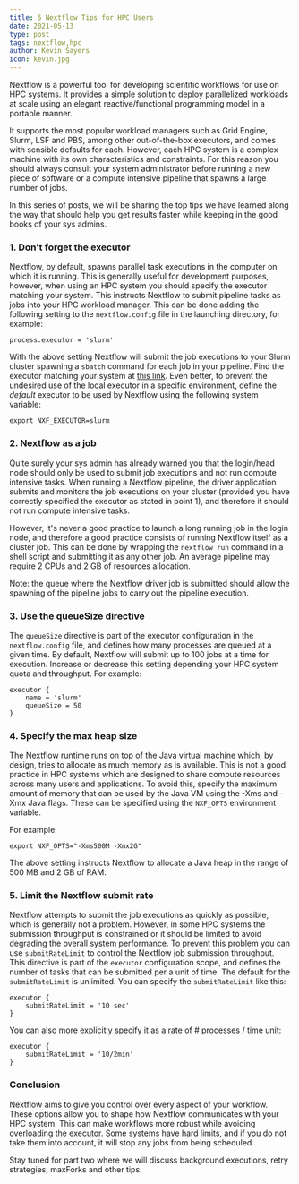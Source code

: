 ```yaml
---
title: 5 Nextflow Tips for HPC Users
date: 2021-05-13
type: post
tags: nextflow,hpc
author: Kevin Sayers
icon: kevin.jpg
---
```


Nextflow is a powerful tool for developing scientific workflows for use on HPC systems. It provides a simple solution to deploy parallelized workloads at scale using an elegant reactive/functional programming model in a portable manner.

It supports the most popular workload managers such as Grid Engine, Slurm, LSF and PBS, among other out-of-the-box executors, and comes with sensible defaults for each. However, each HPC system is a complex machine with its own characteristics and constraints. For this reason you should always consult your system administrator before running a new piece of software or a compute intensive pipeline that spawns a large number of jobs.

In this series of posts, we will be sharing the top tips we have learned along the way that should help you get results faster while keeping in the good books of your sys admins.

### 1. Don't forget the executor

Nextflow, by default, spawns parallel task executions in the computer on which it is running. This is generally useful for development purposes, however, when using an HPC system you should specify the executor matching your system. This instructs Nextflow to submit pipeline tasks as jobs into your HPC workload manager. This can be done adding the following setting to the `nextflow.config` file in the launching directory, for example:

```
process.executor = 'slurm'
```

With the above setting Nextflow will submit the job executions to your Slurm cluster spawning a `sbatch` command for each job in your pipeline. Find the executor matching your system at [this link](https://www.nextflow.io/docs/latest/executor.html).
Even better, to prevent the undesired use of the local executor in a specific environment, define the *default* executor to be used by Nextflow using the following system variable:

```
export NXF_EXECUTOR=slurm
```

### 2. Nextflow as a job

Quite surely your sys admin has already warned you that the login/head node should only be used to submit job executions and not run compute intensive tasks.
When running a Nextflow pipeline, the driver application submits and monitors the job executions on your cluster (provided you have correctly specified the executor as stated in point 1), and therefore it should not run compute intensive tasks.

However, it's never a good practice to launch a long running job in the login node, and therefore a good practice consists of running Nextflow itself as a cluster job. This can be done by wrapping the `nextflow run` command in a shell script and submitting it as any other job. An average pipeline may require 2 CPUs and 2 GB of resources allocation.

Note: the queue where the Nextflow driver job is submitted should allow the spawning of the pipeline jobs to carry out the pipeline execution.

### 3. Use the queueSize directive

The `queueSize` directive is part of the executor configuration in the `nextflow.config` file, and defines how many processes are queued at a given time. By default, Nextflow will submit up to  100 jobs at a time for execution. Increase or decrease this setting depending your HPC system quota and throughput. For example:

```
executor {
    name = 'slurm'
    queueSize = 50
}
```

### 4. Specify the max heap size

The Nextflow runtime runs on top of the Java virtual machine which, by design, tries to allocate as much memory as is available. This is not a good practice in HPC systems which are designed to share compute resources across many users and applications.
To avoid this, specify the maximum amount of memory that can be used by the Java VM using the -Xms and -Xmx Java flags. These can be specified using the `NXF_OPTS` environment variable.

For example:

```
export NXF_OPTS="-Xms500M -Xmx2G"
```

The above setting instructs Nextflow to allocate a Java heap in the range of 500 MB and 2 GB of RAM.

### 5. Limit the Nextflow submit rate

Nextflow attempts to submit the job executions as quickly as possible, which is generally not a problem. However, in some HPC systems the submission throughput is constrained or it should be limited to avoid degrading the overall system performance.
To prevent this problem you can use `submitRateLimit` to control the Nextflow job submission throughput. This directive is part of the `executor` configuration scope, and defines the number of tasks that can be submitted per a unit of time. The default for the `submitRateLimit` is unlimited.
You can specify the `submitRateLimit` like this:

```
executor {
    submitRateLimit = '10 sec'
}
```

You  can also more explicitly specify it as a rate of # processes / time unit:

```
executor {
    submitRateLimit = '10/2min'
}
```

### Conclusion
Nextflow aims to give you control over every aspect of your workflow. These options allow you to shape how Nextflow communicates with your HPC system. This can make workflows more robust while avoiding overloading the executor. Some systems have hard limits, and if you do not take them into account, it will stop any jobs from being scheduled.

Stay tuned for part two where we will discuss background executions, retry strategies, maxForks and other tips.

